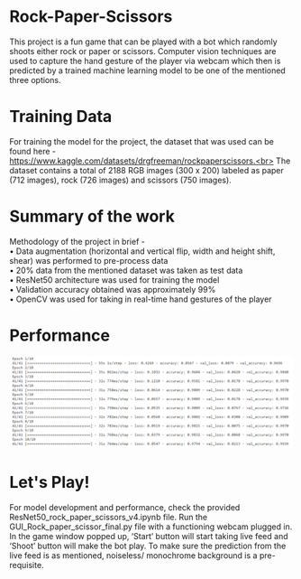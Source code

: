 # Rock-Paper-Scissors
This project is a fun game that can be played with a bot which randomly shoots either rock or paper or scissors. Computer vision techniques are used to capture the hand gesture of the player via webcam which then is predicted by a trained machine learning model to be one of the mentioned three options.<br> 
# Training Data  
For training the model for the project, the dataset that was used can be found here - https://www.kaggle.com/datasets/drgfreeman/rockpaperscissors.<br> 
The dataset contains a total of 2188 RGB images (300 x 200) labeled as paper (712 images), rock (726 images) and scissors (750 images).<br>  
# Summary of the work 
Methodology of the project in brief -<br>
•	Data augmentation (horizontal and vertical flip, width and height shift, shear) was performed to pre-process data<br>
•	20% data from the mentioned dataset was taken as test data<br>
•	ResNet50 architecture was used for training the model<br> 
•	Validation accuracy obtained was approximately 99%<br> 
•	OpenCV was used for taking in real-time hand gestures of the player<br>
# Performance 
![Training Performace](Performance_v4.PNG) 
# Let's Play! 
For model development and performance, check the provided ResNet50_rock_paper_scissors_v4.ipynb file. Run the GUI_Rock_paper_scissor_final.py file with a functioning webcam plugged in. In the game window popped up, ‘Start’ button will start taking live feed and ‘Shoot’ button will make the bot play. To make sure the prediction from the live feed is as mentioned, noiseless/ monochrome background is a pre-requisite.<br>

